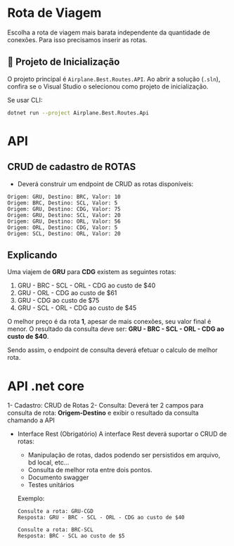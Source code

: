 ﻿# Rota de Viagem #
Escolha a rota de viagem mais barata independente da quantidade de conexões.
Para isso precisamos inserir as rotas.

## 🔧 Projeto de Inicialização

O projeto principal é `Airplane.Best.Routes.API`. Ao abrir a solução (`.sln`), confira se o Visual Studio o selecionou como projeto de inicialização.

Se usar CLI:
```bash
dotnet run --project Airplane.Best.Routes.Api
```

# API
## CRUD de cadastro de ROTAS ##
* Deverá construir um endpoint de CRUD as rotas disponíveis:
```
Origem: GRU, Destino: BRC, Valor: 10
Origem: BRC, Destino: SCL, Valor: 5
Origem: GRU, Destino: CDG, Valor: 75
Origem: GRU, Destino: SCL, Valor: 20
Origem: GRU, Destino: ORL, Valor: 56
Origem: ORL, Destino: CDG, Valor: 5
Origem: SCL, Destino: ORL, Valor: 20
```

## Explicando ## 
Uma viajem de **GRU** para **CDG** existem as seguintes rotas:

1. GRU - BRC - SCL - ORL - CDG ao custo de $40
2. GRU - ORL - CDG ao custo de $61
3. GRU - CDG ao custo de $75
4. GRU - SCL - ORL - CDG ao custo de $45

O melhor preço é da rota **1**, apesar de mais conexões, seu valor final é menor.
O resultado da consulta deve ser: **GRU - BRC - SCL - ORL - CDG ao custo de $40**.

Sendo assim, o endpoint de consulta deverá efetuar o calculo de melhor rota.

# API .net core
1- Cadastro: CRUD de Rotas
2- Consulta: Deverá ter 2 campos para consulta de rota: **Origem-Destino** e exibir o resultado da consulta chamando a API
	
- Interface Rest (Obrigatório)
    A interface Rest deverá suportar o CRUD de rotas:
    - Manipulação de rotas, dados podendo ser persistidos em arquivo, bd local, etc...
    - Consulta de melhor rota entre dois pontos.
	- Documento swagger
	- Testes unitários
	
  Exemplo:
  ```
  Consulte a rota: GRU-CGD
  Resposta: GRU - BRC - SCL - ORL - CDG ao custo de $40
  
  Consulte a rota: BRC-SCL
  Resposta: BRC - SCL ao custo de $5
  ```
